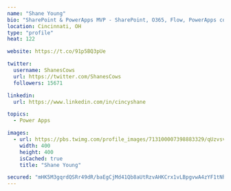 ```yaml
---
name: "Shane Young"
bio: "SharePoint & PowerApps MVP - SharePoint, O365, Flow, PowerApps consulting? @PowerApps911 | Pure Snark? You found it."
location: Cincinnati, OH
type: "profile"
heat: 122

website: https://t.co/91p5BQ3pUe

twitter:
  username: ShanesCows
  url: https://twitter.com/ShanesCows
  followers: 15671

linkedin:
  url: https://www.linkedin.com/in/cincyshane

topics:
  - Power Apps

images:
  - url: https://pbs.twimg.com/profile_images/713100007398883329/qUzvsvQ3_400x400.jpg
    width: 400
    height: 400
    isCached: true
    title: "Shane Young"

secured: "mHK5M3gqrdQSRr49dR/baEgCjMd41Qb8aUtRzvAHKCrx1vLBpgvwA4zYF1tNhhb0sZiVPsbjGneZd7lXUyU7Ixma0LtLZmXJr45tnDgvRDBy+6Vf8FCwxJGE8cgyUKHJv9yn6ZH+vtqkIc8OA9e9wjRTr3P48iIxBfy+6epgVq4p8H858b08IJ6eEejT+nB3HR3ECYe2n3nbwOahNJpxEjPqfDObMBxyv02YPhkQwVKY90heLSE9EEyT9+ROLfQCdM/BXZUG/GX2VOubVaZKZJ3eu4bwlGkIe7mihAZWh3zaH4ZcIE2Oxtk8htgIskI5/sX6Htg8HcTotJiMwXia2F2LRewIaSDHAVkLXTtD+PRpN+ZwZOFV6fYIFoW9ljiqiHlWXv6RLc1yBvGn+ayyik0L3y5ZMk+tWWgR5bGv4FA=;phMJ7682SunhEAku5cTgQA=="
---
```


